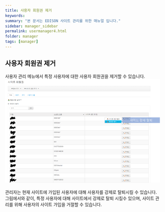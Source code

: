 ```yaml
---
title: 사용자 회원권 제거
keywords:
summary: "본 문서는 EDISON 사이트 관리를 위한 매뉴얼 입니다."
sidebar: manager_sidebar
permalink: usermanager4.html
folder: manager
tags: [manager]
---
```


## 사용자 회원권 제거
사용자 관리 메뉴에서 특정 사용자에 대한 사용자 회원권을 제거할 수 있습니다.<br>
![capture](/images/manager/usermanagement/6.png "사용자 강제탈퇴")<br>
<br>
관리자는 현재 사이트에 가입된 사용자에 대해 사용자를 강제로 탈퇴시킬 수 있습니다. 그림에서와 같이, 특정 사용자에 대해 사이트에서 강제로 탈퇴 시킬수 있으며, 사이트 관리를 위해 사용자의 사이트 가입을 거절할 수 있습니다.
<br>
